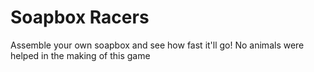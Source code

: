 # Soapbox Racers
Assemble your own soapbox and see how fast it'll go!
No animals were helped in the making of this game
